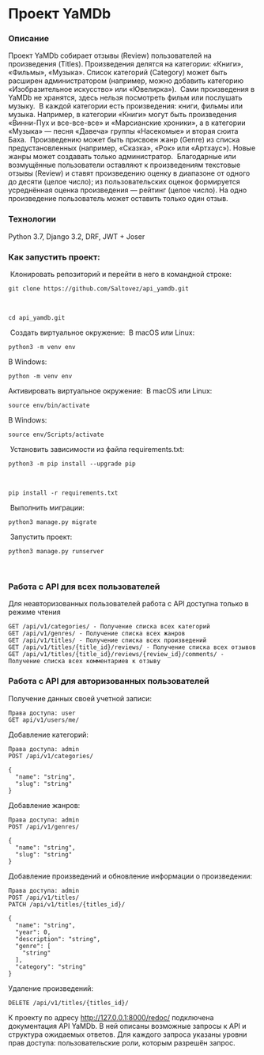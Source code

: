 # Проект YaMDb
### Описание
Проект YaMDb собирает отзывы (Review) пользователей на произведения (Titles). Произведения делятся на категории: «Книги», «Фильмы», «Музыка». Список категорий (Category) может быть расширен администратором (например, можно добавить категорию «Изобразительное искусство» или «Ювелирка»).
​
Сами произведения в YaMDb не хранятся, здесь нельзя посмотреть фильм или послушать музыку.
​
В каждой категории есть произведения: книги, фильмы или музыка. Например, в категории «Книги» могут быть произведения «Винни-Пух и все-все-все» и «Марсианские хроники», а в категории «Музыка» — песня «Давеча» группы «Насекомые» и вторая сюита Баха.
​
Произведению может быть присвоен жанр (Genre) из списка предустановленных (например, «Сказка», «Рок» или «Артхаус»). Новые жанры может создавать только администратор.
​
Благодарные или возмущённые пользователи оставляют к произведениям текстовые отзывы (Review) и ставят произведению оценку в диапазоне от одного до десяти (целое число); из пользовательских оценок формируется усреднённая оценка произведения — рейтинг (целое число). На одно произведение пользователь может оставить только один отзыв.
​
### Технологии
Python 3.7, Django 3.2, DRF, JWT + Joser
​
### Как запустить проект:
​
Клонировать репозиторий и перейти в него в командной строке:
​
```
git clone https://github.com/Saltovez/api_yamdb.git
```
​
```
cd api_yamdb.git
```
​
Cоздать виртуальное окружение:
​
В macOS или Linux:
```
python3 -m venv env
```
В Windows:
```
python -m venv env
```
Активировать виртуальное окружение:
​
В macOS или Linux:
```
source env/bin/activate
```
В Windows:
```
source env/Scripts/activate 
```
​
Установить зависимости из файла requirements.txt:
​
```
python3 -m pip install --upgrade pip
```
​
```
pip install -r requirements.txt
```
​
Выполнить миграции:
​
```
python3 manage.py migrate
```
​
Запустить проект:
​
```
python3 manage.py runserver
```
​
### Работа с API для всех пользователей

Для неавторизованных пользователей работа с API доступна только в режиме чтения
```
GET /api/v1/categories/ - Получение списка всех категорий
GET /api/v1/genres/ - Получение списка всех жанров
GET /api/v1/titles/ - Получение списка всех произведений
GET /api/v1/titles/{title_id}/reviews/ - Получение списка всех отзывов
GET /api/v1/titles/{title_id}/reviews/{review_id}/comments/ - Получение списка всех комментариев к отзыву
```
### Работа с API для авторизованных пользователей

Получение данных своей учетной записи:
```
Права доступа: user
GET api/v1/users/me/
```
Добавление категорий:
```
Права доступа: admin
POST /api/v1/categories/

{
  "name": "string",
  "slug": "string"
}
```
Добавление жанров:
```
Права доступа: admin
POST /api/v1/genres/

{
  "name": "string",
  "slug": "string"
}
```
Добавление произведений и обновление информации о произведении:
```
Права доступа: admin
POST /api/v1/titles/
PATCH /api/v1/titles/{titles_id}/

{
  "name": "string",
  "year": 0,
  "description": "string",
  "genre": [
    "string"
  ],
  "category": "string"
}
```
Удаление произведений:
```
DELETE /api/v1/titles/{titles_id}/
```
К проекту по адресу http://127.0.0.1:8000/redoc/ подключена документация API YaMDb. В ней описаны возможные запросы к API и структура ожидаемых ответов. Для каждого запроса указаны уровни прав доступа: пользовательские роли, которым разрешён запрос.